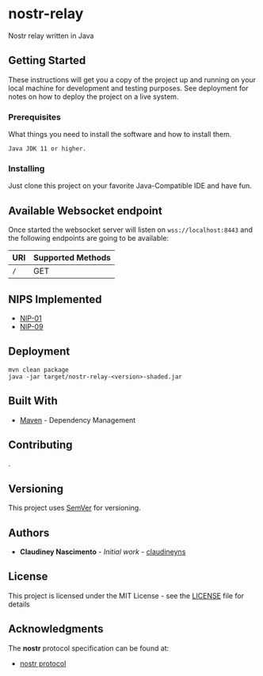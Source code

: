 # nostr-relay

Nostr relay written in Java

## Getting Started

These instructions will get you a copy of the project up and running on your local machine for development and testing purposes. See deployment for notes on how to deploy the project on a live system.

### Prerequisites

What things you need to install the software and how to install them.

```
Java JDK 11 or higher.
```

### Installing

Just clone this project on your favorite Java-Compatible IDE and have fun. 

## Available Websocket endpoint

Once started the websocket server will listen on `wss://localhost:8443` and the following endpoints are going to be available:

| URI  | Supported Methods |
| ------------- | ------------- |
| `/`  | GET  |

## NIPS Implemented

* [NIP-01](https://github.com/nostr-protocol/nips/blob/master/01.md)
* [NIP-09](https://github.com/nostr-protocol/nips/blob/master/09.md)

## Deployment

```
mvn clean package
java -jar target/nostr-relay-<version>-shaded.jar
```

## Built With

* [Maven](https://maven.apache.org/) - Dependency Management

## Contributing

.

## Versioning

This project uses [SemVer](http://semver.org/) for versioning.

## Authors

* **Claudiney Nascimento** - *Initial work* - [claudineyns](https://github.com/claudineyns)

## License

This project is licensed under the MIT License - see the [LICENSE](LICENSE) file for details

## Acknowledgments

The **nostr** protocol specification can be found at:
* [nostr protocol](https://github.com/nostr-protocol/nostr)
